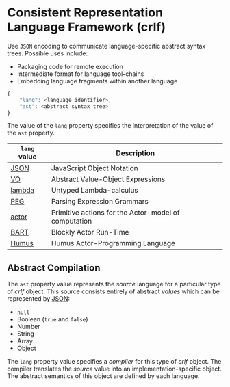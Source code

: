 # Consistent Representation Language Framework (crlf)

Use `JSON` encoding to communicate language-specific abstract syntax trees. Possible uses include:

* Packaging code for remote execution
* Intermediate format for language tool-chains
* Embedding language fragments within another language

```javascript
{
    "lang": <language identifier>,
    "ast": <abstract syntax tree>
}
```

The value of the `lang` property specifies the interpretation of the value of the `ast` property.

`lang` value | Description
-------------|------------
[JSON](JSON.md) | JavaScript Object Notation
[VO](VO.md) | Abstract Value-Object Expressions
[lambda](lambda.md) | Untyped Lambda-calculus
[PEG](PEG.md) | Parsing Expression Grammars
[actor](actor.md) | Primitive actions for the Actor-model of computation
[BART](BART.md) | Blockly Actor Run-Time
[Humus](Humus.md) | Humus Actor-Programming Language

## Abstract Compilation

The `ast` property value represents the _source_ language for a particular type of _crlf_ object. This source consists entirely of abstract _values_ which can be represented by [JSON](JSON.md):

  * `null`
  * Boolean (`true` and `false`)
  * Number
  * String
  * Array
  * Object

The `lang` property value specifies a _compiler_ for this type of _crlf_ object. The compiler translates the _source_ value into an implementation-specific object. The abstract semantics of this object are defined by each language.
